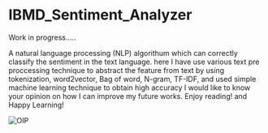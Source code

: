 # IBMD_Sentiment_Analyzer
Work in progress.....

A natural language processing (NLP) algorithum which can correctly classify the sentiment in the text language. here I have use various text pre proccessing technique to abstract the feature from text by using tokenization, word2vector, Bag of word, N-gram, TF-IDF, and used simple machine learning technique to obtain high accuracy
I would like to know your opinion on how I can improve my future works. Enjoy reading! and Happy Learning!

![OIP](https://user-images.githubusercontent.com/111516810/234200118-055e421d-0844-47bc-8a61-167eb29d6596.jpg)

